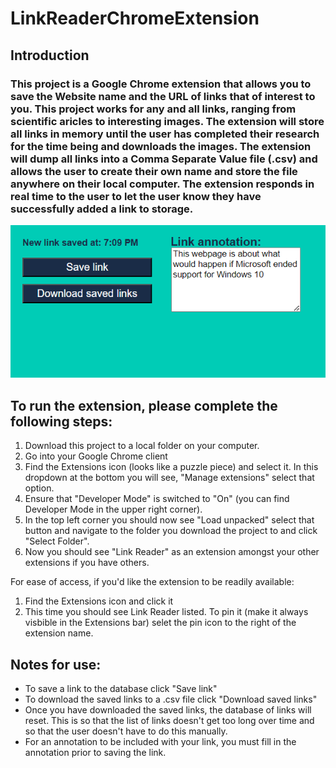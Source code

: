 # LinkReaderChromeExtension

## Introduction

### This project is a Google Chrome extension that allows you to save the Website name and the URL of links that of interest to you. This project works for any and all links, ranging from scientific aricles to interesting images. The extension will store all links in memory until the user has completed their research for the time being and downloads the images. The extension will dump all links into a Comma Separate Value file (.csv) and allows the user to create their own name and store the file anywhere on their local computer. The extension responds in real time to the user to let the user know they have successfully added a link to storage.

![Image of Chrome extension](images/extension.png)

## To run the extension, please complete the following steps:
1. Download this project to a local folder on your computer.
2. Go into your Google Chrome client
3. Find the Extensions icon (looks like a puzzle piece) and select it. In this dropdown at the bottom you will see, "Manage extensions" select that option.
4. Ensure that "Developer Mode" is switched to "On" (you can find Developer Mode in the upper right corner).
5. In the top left corner you should now see "Load unpacked" select that button and navigate to the folder you download the project to and click "Select Folder".
6. Now you should see "Link Reader" as an extension amongst your other extensions if you have others.

For ease of access, if you'd like the extension to be readily available:
1. Find the Extensions icon and click it
2. This time you should see Link Reader listed. To pin it (make it always visbible in the Extensions bar) selet the pin icon to the right of the extension name.

## Notes for use:
- To save a link to the database click "Save link"
- To download the saved links to a .csv file click "Download saved links"
- Once you have downloaded the saved links, the database of links will reset. This is so that the list of links doesn't get too long over time and so that the user doesn't have to do this manually.
- For an annotation to be included with your link, you must fill in the annotation prior to saving the link.
